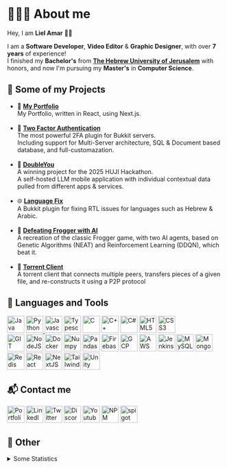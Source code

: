 <link rel="stylesheet" type='text/css' href="https://cdn.jsdelivr.net/gh/devicons/devicon@latest/devicon.min.css" />
          
# 👨🏻‍💻 About me
Hey, I am <b>Liel Amar</b> 👋🏽

I am a <b>Software Developer</b>, <b>Video Editor</b> & <b>Graphic Designer</b>, with over <b>7 years</b> of experience!<br>
I finished my <b>Bachelor's</b> from <b>[The Hebrew University of Jerusalem](https://en.huji.ac.il/en)</b> with honors, and now I'm pursuing my <b>Master's</b> in <b>Computer Science</b>.


## 📝 Some of my Projects
- 📁 [**My Portfolio**](https://github.com/LielAmar/portfolio)
    <br>My Portfolio, written in React, using Next.js.
    <br><br>
- 🔐 [**Two Factor Authentication**](https://github.com/LielAmar/2FA)
    <br>The most powerful 2FA plugin for Bukkit servers.
    <br>Including support for Multi-Server architecture, SQL & Document based database, and full-customazation.
    <br><br>
- 👬 [**DoubleYou**](https://github.com/doubleyou-w)
    <br>A winning project for the 2025 HUJI Hackathon.
    <br>A self-hosted LLM mobile application with individual contextual data pulled from different apps & services.
    <br><br>
- 🌐 [**Language Fix**](https://github.com/LielAmar/LanguageFix)
    <br>A Bukkit plugin for fixing RTL issues for languages such as Hebrew & Arabic.
    <br><br>
- 🎉 [**Defeating Frogger with AI**](https://github.com/LielAmar/Defeating-frogger-with-ai)
    <br>A recreation of the classic Frogger game, with two AI agents, based on Genetic Algorithms (NEAT) and Reinforcement Learning (DDQN), which beat it.
    <br><br>
- 🤝 [**Torrent Client**](https://github.com/LielAmar/torrent-client)
    <br>A torrent client that connects multiple peers, transfers pieces of a given file, and re-constructs it using a P2P protocol

## 🔨 Languages and Tools
<div align="left">
    <a href="https://www.java.com/en/"><img alt="Java" width="40" height="40" src="https://cdn.jsdelivr.net/gh/devicons/devicon@latest/icons/java/java-original-wordmark.svg"/></a>
    <a href="https://www.python.org/"><img alt="Python" width="40" height="40" src="https://cdn.jsdelivr.net/gh/devicons/devicon@latest/icons/python/python-original.svg"/>
    <a href="https://en.wikipedia.org/wiki/JavaScript"><img alt="Javascript" width="40" height="40" src="https://cdn.jsdelivr.net/gh/devicons/devicon@latest/icons/javascript/javascript-original.svg"/></a>
    <a href="https://www.typescriptlang.org/"><img alt="Typescript" width="40" height="40" src="https://cdn.jsdelivr.net/gh/devicons/devicon@latest/icons/typescript/typescript-original.svg"/></a>
    <a href="https://en.wikipedia.org/wiki/C_(programming_language)"><img alt="C" width="40" height="40" src="https://cdn.jsdelivr.net/gh/devicons/devicon@latest/icons/c/c-original.svg"/></a>
    <a href="https://en.wikipedia.org/wiki/C%2B%2B"><img alt="C++" width="40" height="40" src="https://cdn.jsdelivr.net/gh/devicons/devicon@latest/icons/cplusplus/cplusplus-original.svg"/></a>
    <a href="https://en.wikipedia.org/wiki/C_Sharp_(programming_language)"><img alt="C#" width="40" height="40" src="https://cdn.jsdelivr.net/gh/devicons/devicon@latest/icons/csharp/csharp-original.svg"/></a>
    <a href="https://en.wikipedia.org/wiki/HTML5"><img alt="HTML5" width="40" height="40" src="https://cdn.jsdelivr.net/gh/devicons/devicon@latest/icons/html5/html5-original.svg"/></a>
    <a href="https://en.wikipedia.org/wiki/CSS"><img alt="CSS3" width="40" height="40" src="https://cdn.jsdelivr.net/gh/devicons/devicon@latest/icons/css3/css3-original.svg"/></a>
    <br>
    <a href="https://git-scm.com/"><img alt="GIT" width="40" height="40" src="https://cdn.jsdelivr.net/gh/devicons/devicon@latest/icons/git/git-original.svg"/></a>
    <a href="https://nodejs.org/en/"><img alt="NodeJS" width="40" height="40" src="https://cdn.jsdelivr.net/gh/devicons/devicon@latest/icons/nodejs/nodejs-original.svg"/></a>
    <a href="https://www.docker.com/"><img alt="Docker" width="40" height="40" src="https://cdn.jsdelivr.net/gh/devicons/devicon@latest/icons/docker/docker-original.svg"/></a>
    <a href="https://numpy.org/"><img alt="Numpy" width="40" height="40" src="https://cdn.jsdelivr.net/gh/devicons/devicon@latest/icons/numpy/numpy-original.svg"/></a>
    <a href="https://pandas.pydata.org/"><img alt="Pandas" width="40" height="40" src="https://cdn.jsdelivr.net/gh/devicons/devicon@latest/icons/pandas/pandas-original.svg"/></a>
    <a href="https://firebase.google.com/"><img alt="Firebase" width="40" height="40" src="https://cdn.jsdelivr.net/gh/devicons/devicon@latest/icons/firebase/firebase-original.svg"/></a>
    <a href="https://cloud.google.com/"><img alt="GCP" width="40" height="40" src="https://cdn.jsdelivr.net/gh/devicons/devicon@latest/icons/googlecloud/googlecloud-original.svg"/></a>
    <a href="https://aws.amazon.com/"><img alt="AWS" width="40" height="40" src="https://cdn.jsdelivr.net/gh/devicons/devicon@latest/icons/amazonwebservices/amazonwebservices-original-wordmark.svg"/></a>
    <a href="https://www.jenkins.io/"><img alt="Jenkins" width="40" height="40" src="https://cdn.jsdelivr.net/gh/devicons/devicon@latest/icons/jenkins/jenkins-original.svg"/></a>
    <a href="https://www.mysql.com/"><img alt="MySQL" width="40" height="40" src="https://cdn.jsdelivr.net/gh/devicons/devicon@latest/icons/mysql/mysql-original.svg"/></a>
    <a href="https://www.mongodb.com/"><img alt="MongoDB" width="40" height="40" src="https://cdn.jsdelivr.net/gh/devicons/devicon@latest/icons/mongodb/mongodb-original.svg"/></a>
    <a href="https://redis.io/"><img alt="Redis" width="40" height="40" src="https://cdn.jsdelivr.net/gh/devicons/devicon@latest/icons/redis/redis-original.svg"/></a>
    <a href="https://react.dev/"><img alt="React" width="40" height="40" src="https://cdn.jsdelivr.net/gh/devicons/devicon@latest/icons/react/react-original.svg"/></a>
    <a href="https://nextjs.org/"><img alt="NextJS" width="40" height="40" src="https://cdn.jsdelivr.net/gh/devicons/devicon@latest/icons/nextjs/nextjs-original.svg"/></a>
    <a href="https://tailwindcss.com/"><img alt="Tailwind" width="40" height="40" src="https://cdn.jsdelivr.net/gh/devicons/devicon@latest/icons/tailwindcss/tailwindcss-original.svg"/></a>
    <a href="https://unity.com/"><img alt="Unity" width="40" height="40" src="https://cdn.jsdelivr.net/gh/devicons/devicon@latest/icons/unity/unity-original.svg"/></a>        
</div>

## 📬 Contact me
<div align="left">
    <a href="https://lielamar.com"><img alt="Portfolio" width="40" height="40" src="https://raw.github.com/LielAmar/Portfolio/master/public/images/png/me2.png"/></a>
    <a href="https://linkedin.com/in/liel-amar/"><img alt="LinkedIn" width="40" height="40" src="https://cdn.jsdelivr.net/gh/devicons/devicon@latest/icons/linkedin/linkedin-original.svg"/></a>
    <a href="https://twitter.com/IamLielAmar"><img alt="Twitter" width="40" height="40" src="https://cdn.jsdelivr.net/gh/devicons/devicon@latest/icons/twitter/twitter-original.svg"/></a>
    <a href="https://discord.gg/NzgBrqR"><img alt="Discord" width="40" height="40" src="https://www.svgrepo.com/show/353655/discord-icon.svg"/></a>
    <a href="https://youtube.com/c/LielAmar"><img alt="Youtube" width="40" height="40" src="https://www.svgrepo.com/show/13671/youtube.svg"/></a>
    <a href="https://npmjs.com/~lielamar"><img alt="NPM" width="40" height="40" src="https://cdn.jsdelivr.net/gh/devicons/devicon@latest/icons/npm/npm-original-wordmark.svg"/></a>
    <a href="https://spigotmc.org/members/446937/"> <img alt="spigot" width="40" height="40" src="https://avatars.githubusercontent.com/u/4350249?s=280&v=4"/></a>
</div>


## 🌟 Other
<details>
  <summary>Some Statistics</summary>
  <div align="center">
    <img height="175rem" alt="GitHub Stats" src="https://github-readme-stats.vercel.app/api?username=LielAmar&count_private=true&show_icons=true&theme=dark" />&nbsp;&nbsp;&nbsp;
    &nbsp;&nbsp;
    <img height="175rem" alt="GitHub Language Stats" src="https://github-readme-stats.vercel.app/api/top-langs/?username=LielAmar&theme=dark&layout=compact&langs_count=6" />&nbsp;&nbsp;&nbsp;
  </div>
</details>
